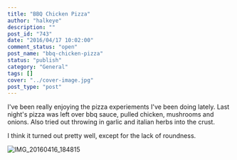 ```yaml
---
title: "BBQ Chicken Pizza"
author: "halkeye"
description: ""
post_id: "743"
date: "2016/04/17 10:02:00"
comment_status: "open"
post_name: "bbq-chicken-pizza"
status: "publish"
category: "General"
tags: []
cover: "../cover-image.jpg"
post_type: "post"
---
```


I've been really enjoying the pizza experiements I've been doing lately. Last night's pizza was left over bbq sauce, pulled chicken, mushrooms and onions. Also tried out throwing in garlic and italian herbs into the crust.

I think it turned out pretty well, except for the lack of roundness.

![IMG_20160416_184815](https://farm2.staticflickr.com/1480/25868943363_6d39a92090_z.jpg)


